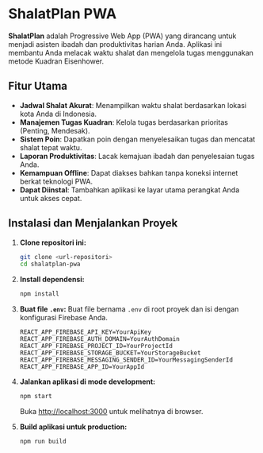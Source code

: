 # ShalatPlan PWA

**ShalatPlan** adalah Progressive Web App (PWA) yang dirancang untuk menjadi asisten ibadah dan produktivitas harian Anda. Aplikasi ini membantu Anda melacak waktu shalat dan mengelola tugas menggunakan metode Kuadran Eisenhower.

## Fitur Utama

-   **Jadwal Shalat Akurat**: Menampilkan waktu shalat berdasarkan lokasi kota Anda di Indonesia.
-   **Manajemen Tugas Kuadran**: Kelola tugas berdasarkan prioritas (Penting, Mendesak).
-   **Sistem Poin**: Dapatkan poin dengan menyelesaikan tugas dan mencatat shalat tepat waktu.
-   **Laporan Produktivitas**: Lacak kemajuan ibadah dan penyelesaian tugas Anda.
-   **Kemampuan Offline**: Dapat diakses bahkan tanpa koneksi internet berkat teknologi PWA.
-   **Dapat Diinstal**: Tambahkan aplikasi ke layar utama perangkat Anda untuk akses cepat.

## Instalasi dan Menjalankan Proyek

1.  **Clone repositori ini:**
    ```bash
    git clone <url-repositori>
    cd shalatplan-pwa
    ```

2.  **Install dependensi:**
    ```bash
    npm install
    ```

3.  **Buat file `.env`:**
    Buat file bernama `.env` di root proyek dan isi dengan konfigurasi Firebase Anda.

    ```
    REACT_APP_FIREBASE_API_KEY=YourApiKey
    REACT_APP_FIREBASE_AUTH_DOMAIN=YourAuthDomain
    REACT_APP_FIREBASE_PROJECT_ID=YourProjectId
    REACT_APP_FIREBASE_STORAGE_BUCKET=YourStorageBucket
    REACT_APP_FIREBASE_MESSAGING_SENDER_ID=YourMessagingSenderId
    REACT_APP_FIREBASE_APP_ID=YourAppId
    ```

4.  **Jalankan aplikasi di mode development:**
    ```bash
    npm start
    ```

    Buka [http://localhost:3000](http://localhost:3000) untuk melihatnya di browser.

5.  **Build aplikasi untuk production:**
    ```bash
    npm run build
    ```

